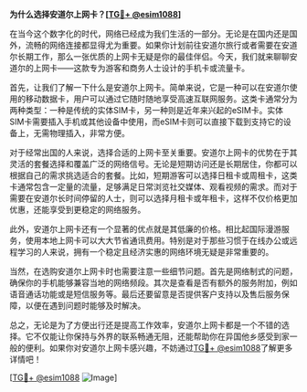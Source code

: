 **为什么选择安道尔上网卡？[[TG💪+ @esim1088](https://t.me/s/esim1088)]**

在当今这个数字化的时代，网络已经成为我们生活的一部分。无论是在国内还是国外，流畅的网络连接都显得尤为重要。如果你计划前往安道尔旅行或者需要在安道尔长期工作，那么一张优质的上网卡无疑是你的最佳伴侣。今天，我们就来聊聊安道尔的上网卡——这款专为游客和商务人士设计的手机卡或流量卡。

首先，让我们了解一下什么是安道尔上网卡。简单来说，它是一种可以在安道尔使用的移动数据卡，用户可以通过它随时随地享受高速互联网服务。这类卡通常分为两种类型：一种是传统的实体SIM卡，另一种则是近年来兴起的eSIM卡。实体SIM卡需要插入手机或其他设备中使用，而eSIM卡则可以直接下载到支持它的设备上，无需物理插入，非常方便。

对于经常出国的人来说，选择合适的上网卡至关重要。安道尔上网卡的优势在于其灵活的套餐选择和覆盖广泛的网络信号。无论是短期访问还是长期居住，你都可以根据自己的需求挑选适合的套餐。比如，短期游客可以选择日租卡或周租卡，这类卡通常包含一定量的流量，足够满足日常浏览社交媒体、观看视频的需求。而对于需要在安道尔长时间停留的人士，则可以选择月租卡或年租卡，这样不仅价格更加优惠，还能享受到更稳定的网络服务。

此外，安道尔上网卡还有一个显著的优点就是其低廉的价格。相比起国际漫游服务，使用本地上网卡可以大大节省通讯费用。特别是对于那些习惯于在线办公或远程学习的人来说，拥有一个稳定且经济实惠的网络环境无疑是非常重要的。

当然，在选购安道尔上网卡时也需要注意一些细节问题。首先是网络制式的问题，确保你的手机能够兼容当地的网络频段。其次是查看是否有额外的服务附加，例如语音通话功能或是短信服务等。最后还要留意是否提供客户支持以及售后服务保障，以便在遇到问题时能够及时解决。

总之，无论是为了方便出行还是提高工作效率，安道尔上网卡都是一个不错的选择。它不仅能让你保持与外界的联系畅通无阻，还能帮助你在异国他乡感受到家一般的便利。如果你对安道尔上网卡感兴趣，不妨通过[TG💪+ @esim1088](https://t.me/s/esim1088)了解更多详情吧！

[[TG💪+ @esim1088](https://t.me/s/esim1088) ![Image](https://i.postimg.cc/4NQfJmqS/Snipaste-2025-05-13-00-14-12.png)]